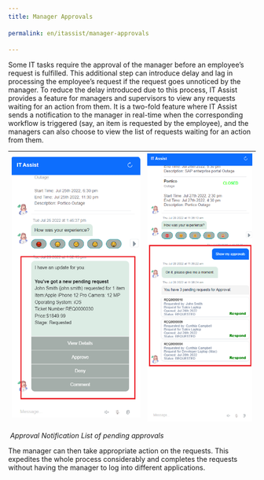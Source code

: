 ```yaml
---
title: Manager Approvals

permalink: en/itassist/manager-approvals

---
```


Some IT tasks require the approval of the manager before an employee’s request is fulfilled. This additional step can introduce delay and lag in processing the employee’s request if the request goes unnoticed by the manager. To reduce the delay introduced due to this process, IT Assist provides a feature for managers and supervisors to view any requests waiting for an action from them. It is a two-fold feature where IT Assist sends a notification to the manager in real-time when the corresponding workflow is triggered (say, an item is requested by the employee), and the managers can also choose to view the list of requests waiting for an action from them.

| ![img](images\en\itassist\approval-notification.png) | ![img](images\en\itassist\list-of-pending-approvals.png) |
| ---------------------------------------------------- | -------------------------------------------------------- |

​										*Approval Notification                                             List of pending approvals*

The manager can then take appropriate action on the requests. This expedites the whole process considerably and completes the requests without having the manager to log into different applications.
